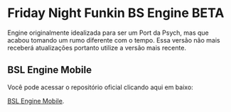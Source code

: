 # Friday Night Funkin BS Engine BETA
Engine originalmente idealizada para ser um Port da Psych, mas que acabou tomando um rumo diferente com o tempo. Essa versão não mais receberá atualizações portanto utilize a versão mais recente.

## BSL Engine Mobile
Você pode acessar o repositório oficial clicando aqui em baixo:

[BSL Engine Mobile](https://github.com/MatheusSilver/BSL-Engine-Mobile).
